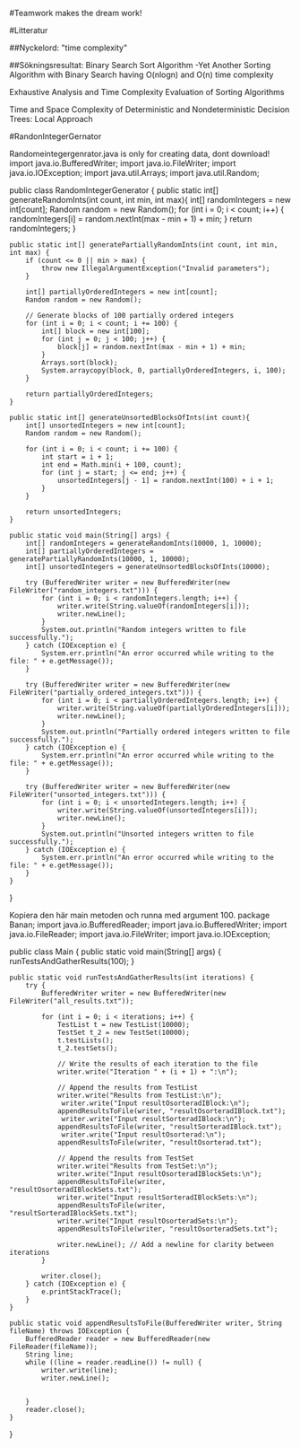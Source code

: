 #Teamwork makes the dream work!


#Litteratur

##Nyckelord: 
"time complexity"

##Sökningsresultat:
Binary Search Sort Algorithm -Yet Another Sorting Algorithm with Binary Search having O(nlogn) and O(n) time complexity

Exhaustive Analysis and Time Complexity Evaluation of Sorting Algorithms

Time and Space Complexity of Deterministic and Nondeterministic Decision Trees: Local Approach




















#RandonIntegerGernator

Randomeintegergenrator.java is only for creating data, dont download!
import java.io.BufferedWriter;
import java.io.FileWriter;
import java.io.IOException;
import java.util.Arrays;
import java.util.Random;

public class RandomIntegerGenerator {
    public static int[] generateRandomInts(int count, int min, int max){
        int[] randomIntegers = new int[count];
        Random random = new Random();
        for (int i = 0; i < count; i++) {
            randomIntegers[i] = random.nextInt(max - min + 1) + min;
        }
        return randomIntegers;
    }

    public static int[] generatePartiallyRandomInts(int count, int min, int max) {
        if (count <= 0 || min > max) {
            throw new IllegalArgumentException("Invalid parameters");
        }

        int[] partiallyOrderedIntegers = new int[count];
        Random random = new Random();

        // Generate blocks of 100 partially ordered integers
        for (int i = 0; i < count; i += 100) {
            int[] block = new int[100];
            for (int j = 0; j < 100; j++) {
                block[j] = random.nextInt(max - min + 1) + min;
            }
            Arrays.sort(block);
            System.arraycopy(block, 0, partiallyOrderedIntegers, i, 100);
        }

        return partiallyOrderedIntegers;
    }

    public static int[] generateUnsortedBlocksOfInts(int count){
        int[] unsortedIntegers = new int[count];
        Random random = new Random();

        for (int i = 0; i < count; i += 100) {
            int start = i + 1;
            int end = Math.min(i + 100, count);
            for (int j = start; j <= end; j++) {
                unsortedIntegers[j - 1] = random.nextInt(100) + i + 1;
            }
        }

        return unsortedIntegers;
    }

    public static void main(String[] args) {
        int[] randomIntegers = generateRandomInts(10000, 1, 10000);
        int[] partiallyOrderedIntegers = generatePartiallyRandomInts(10000, 1, 10000);
        int[] unsortedIntegers = generateUnsortedBlocksOfInts(10000);

        try (BufferedWriter writer = new BufferedWriter(new FileWriter("random_integers.txt"))) {
            for (int i = 0; i < randomIntegers.length; i++) {
                writer.write(String.valueOf(randomIntegers[i]));
                writer.newLine();
            }
            System.out.println("Random integers written to file successfully.");
        } catch (IOException e) {
            System.err.println("An error occurred while writing to the file: " + e.getMessage());
        }

        try (BufferedWriter writer = new BufferedWriter(new FileWriter("partially_ordered_integers.txt"))) {
            for (int i = 0; i < partiallyOrderedIntegers.length; i++) {
                writer.write(String.valueOf(partiallyOrderedIntegers[i]));
                writer.newLine();
            }
            System.out.println("Partially ordered integers written to file successfully.");
        } catch (IOException e) {
            System.err.println("An error occurred while writing to the file: " + e.getMessage());
        }

        try (BufferedWriter writer = new BufferedWriter(new FileWriter("unsorted_integers.txt"))) {
            for (int i = 0; i < unsortedIntegers.length; i++) {
                writer.write(String.valueOf(unsortedIntegers[i]));
                writer.newLine();
            }
            System.out.println("Unsorted integers written to file successfully.");
        } catch (IOException e) {
            System.err.println("An error occurred while writing to the file: " + e.getMessage());
        }
    }
}

Kopiera den här main metoden och runna med argument 100. package Banan;
import java.io.BufferedReader;
import java.io.BufferedWriter;
import java.io.FileReader;
import java.io.FileWriter;
import java.io.IOException;

public class Main {
    public static void main(String[] args) {
        runTestsAndGatherResults(100);
    }

    public static void runTestsAndGatherResults(int iterations) {
        try {
            BufferedWriter writer = new BufferedWriter(new FileWriter("all_results.txt"));

            for (int i = 0; i < iterations; i++) {
                TestList t = new TestList(10000);
                TestSet t_2 = new TestSet(10000);
                t.testLists();
                t_2.testSets();

                // Write the results of each iteration to the file
                writer.write("Iteration " + (i + 1) + ":\n");

                // Append the results from TestList
                writer.write("Results from TestList:\n");
                 writer.write("Input resultOsorteradIBlock:\n");
                appendResultsToFile(writer, "resultOsorteradIBlock.txt");
                 writer.write("Input resultSorteradIBlock:\n");
                appendResultsToFile(writer, "resultSorteradIBlock.txt");
                 writer.write("Input resultOsorterad:\n");
                appendResultsToFile(writer, "resultOsorterad.txt");

                // Append the results from TestSet
                writer.write("Results from TestSet:\n");
                writer.write("Input resultOsorteradIBlockSets:\n");
                appendResultsToFile(writer, "resultOsorteradIBlockSets.txt");
                writer.write("Input resultSorteradIBlockSets:\n");
                appendResultsToFile(writer, "resultSorteradIBlockSets.txt");
                writer.write("Input resultOsorteradSets:\n");
                appendResultsToFile(writer, "resultOsorteradSets.txt");

                writer.newLine(); // Add a newline for clarity between iterations
            }

            writer.close();
        } catch (IOException e) {
            e.printStackTrace();
        }
    }

    public static void appendResultsToFile(BufferedWriter writer, String fileName) throws IOException {
        BufferedReader reader = new BufferedReader(new FileReader(fileName));
        String line;
        while ((line = reader.readLine()) != null) {
            writer.write(line);
            writer.newLine();

            
        }
        reader.close();
    }
}
